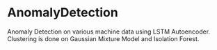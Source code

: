 # AnomalyDetection
Anomaly Detection on various machine data using LSTM Autoencoder.
Clustering is done on Gaussian Mixture Model and Isolation Forest.
